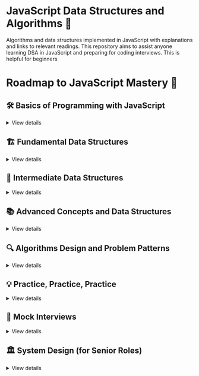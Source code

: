 # JavaScript Data Structures and Algorithms 🚀
Algorithms and data structures implemented in JavaScript with explanations and links to relevant readings. This repository aims to assist anyone learning DSA in JavaScript and preparing for coding interviews. This is helpful for beginners

# Roadmap to JavaScript Mastery 🌟

## 🛠 Basics of Programming with JavaScript
<details>
<summary>View details</summary>

- **Syntax and Semantics**
- **Control Structures** (loops, conditionals)
- **Functions** (declaration, recursion, scope)
- **Basic Data Structures**
  - Arrays
  - Objects
- **Complexity Analysis**
  - Time and Space Complexity (Big O Notation)

</details>

## 🏗 Fundamental Data Structures
<details>
<summary>View details</summary>

- **Arrays and Strings**
  - Static vs Dynamic Arrays
  - String Manipulation
- **Linked Lists**
  - Singly Linked Lists
  - Doubly Linked Lists
  - Operations (insertion, deletion, traversal)
- **Stacks and Queues**
  - Implementation (arrays/linked lists)
  - Applications and Problems
- **Hash Tables**
  - Hash Functions
  - Collision Resolution

</details>

## 🌲 Intermediate Data Structures
<details>
<summary>View details</summary>

- **Trees**
  - Binary Trees
  - Binary Search Trees
  - Balanced Trees (AVL, Red-Black Trees)
  - Tree Traversal (Inorder, Preorder, Postorder)
- **Heaps**
  - Binary Heaps
  - Heap Sort and Priority Queues
- **Graphs**
  - Representation (Adjacency Matrix, Adjacency List)
  - Traversal (Breadth-First Search, Depth-First Search)

</details>

## 📚 Advanced Concepts and Data Structures
<details>
<summary>View details</summary>

- **Advanced Tree Structures**
  - Trie (Prefix Tree)
  - Segment Trees, Fenwick Trees (Binary Indexed Trees)
- **Graph Algorithms**
  - Shortest Path (Dijkstra's, Bellman-Ford, A*)
  - Minimum Spanning Tree (Kruskal's, Prim's)
  - Network Flow (Ford-Fulkerson, Edmonds-Karp)
- **Dynamic Programming**
  - Understanding Overlapping Subproblems
  - Optimal Substructure
  - Top-down (Memoization)
  - Bottom-up (Tabulation)

</details>

## 🔍 Algorithms Design and Problem Patterns
<details>
<summary>View details</summary>

- **Sorting Algorithms**
  - Quick Sort
  - Merge Sort
  - Bucket Sort
- **Search Algorithms**
  - Linear Search
  - Binary Search
- **Divide and Conquer**
  - Recursive Splitting Problems
- **Greedy Algorithms**
  - Understanding Greedy Approach
- **Backtracking**
  - Combinatorial Problems (e.g., N-Queens)

</details>

## 💡 Practice, Practice, Practice
<details>
<summary>View details</summary>

- **LeetCode**
  - [Top Interview Questions Collection](https://leetcode.com/explore/interview/card/top-interview-questions-easy/)
- **HackerRank**
  - [Contests](https://www.hackerrank.com/contests)
  - [Interview Preparation Kits](https://www.hackerrank.com/interview/interview-preparation-kit)
- **CodeSignal**
  - [Interview Practice Section](https://codesignal.com/developers/interview-practice/)

</details>

## 🤝 Mock Interviews
<details>
<summary>View details</summary>

- **Pramp**
  - [Peer-to-peer Mock Interviews](https://www.pramp.com)
- **Interviewing.io**
  - [Practice with Professionals](https://interviewing.io)

</details>

## 🏛 System Design (for Senior Roles)
<details>
<summary>View details</summary>

- Basic System Design Concepts
- Scalability
- Load Balancing
- Caching
- Database Design and Data Modeling

</details>
